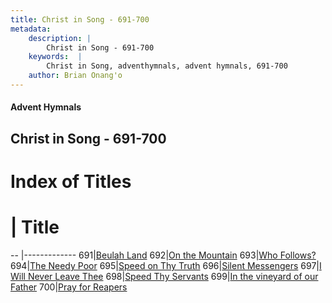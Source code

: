 ```yaml
---
title: Christ in Song - 691-700
metadata:
    description: |
        Christ in Song - 691-700
    keywords:  |
        Christ in Song, adventhymnals, advent hymnals, 691-700
    author: Brian Onang'o
---
```


#### Advent Hymnals
## Christ in Song - 691-700

# Index of Titles
# | Title                        
-- |-------------
691|[Beulah Land](/christ-in-song/CIS/601-700/691-700/Beulah-Land)
692|[On the Mountain](/christ-in-song/CIS/601-700/691-700/On-the-Mountain)
693|[Who Follows?](/christ-in-song/CIS/601-700/691-700/Who-Follows)
694|[The Needy Poor](/christ-in-song/CIS/601-700/691-700/The-Needy-Poor)
695|[Speed on Thy Truth](/christ-in-song/CIS/601-700/691-700/Speed-on-Thy-Truth)
696|[Silent Messengers](/christ-in-song/CIS/601-700/691-700/Silent-Messengers)
697|[I Will Never Leave Thee](/christ-in-song/CIS/601-700/691-700/I-Will-Never-Leave-Thee)
698|[Speed Thy Servants](/christ-in-song/CIS/601-700/691-700/Speed-Thy-Servants)
699|[In the vineyard of our Father](/christ-in-song/CIS/601-700/691-700/In-the-vineyard-of-our-Father)
700|[Pray for Reapers](/christ-in-song/CIS/601-700/691-700/Pray-for-Reapers)